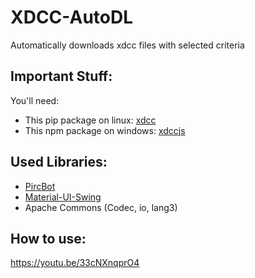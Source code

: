 # XDCC-AutoDL

Automatically downloads xdcc files with selected criteria

## Important Stuff:
You'll need:
- This pip package on linux: [xdcc](https://pypi.org/project/xdcc/)
- This npm package on windows: [xdccjs](https://npm.io/package/xdccjs)

## Used Libraries:
- [PircBot](http://www.jibble.org/pircbot.php)
- [Material-UI-Swing](https://github.com/vincenzopalazzo/material-ui-swing)
- Apache Commons (Codec, io, lang3)

## How to use:
https://youtu.be/33cNXnqprO4
